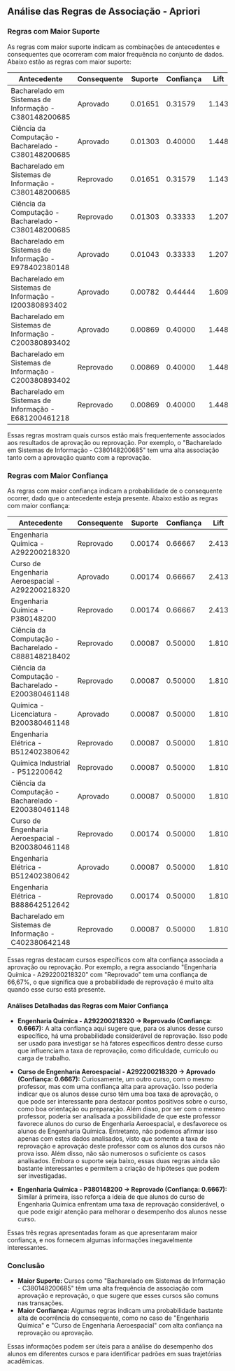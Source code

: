 ## Análise das Regras de Associação - Apriori

### Regras com Maior Suporte

As regras com maior suporte indicam as combinações de antecedentes e consequentes que ocorreram com maior frequência no conjunto de dados. Abaixo estão as regras com maior suporte:

| Antecedente                                             | Consequente  | Suporte | Confiança | Lift  |
|---------------------------------------------------------|--------------|---------|-----------|-------|
| Bacharelado em Sistemas de Informação - C380148200685    | Aprovado     | 0.01651 | 0.31579   | 1.143 |
| Ciência da Computação - Bacharelado - C380148200685     | Aprovado     | 0.01303 | 0.40000   | 1.448 |
| Bacharelado em Sistemas de Informação - C380148200685    | Reprovado    | 0.01651 | 0.31579   | 1.143 |
| Ciência da Computação - Bacharelado - C380148200685     | Reprovado    | 0.01303 | 0.33333   | 1.207 |
| Bacharelado em Sistemas de Informação - E978402380148    | Aprovado     | 0.01043 | 0.33333   | 1.207 |
| Bacharelado em Sistemas de Informação - I200380893402    | Aprovado     | 0.00782 | 0.44444   | 1.609 |
| Bacharelado em Sistemas de Informação - C200380893402    | Aprovado     | 0.00869 | 0.40000   | 1.448 |
| Bacharelado em Sistemas de Informação - C200380893402    | Reprovado    | 0.00869 | 0.40000   | 1.448 |
| Bacharelado em Sistemas de Informação - E681200461218    | Reprovado    | 0.00869 | 0.40000   | 1.448 |

Essas regras mostram quais cursos estão mais frequentemente associados aos resultados de aprovação ou reprovação. Por exemplo, o "Bacharelado em Sistemas de Informação - C380148200685" tem uma alta associação tanto com a aprovação quanto com a reprovação.

### Regras com Maior Confiança

As regras com maior confiança indicam a probabilidade de o consequente ocorrer, dado que o antecedente esteja presente. Abaixo estão as regras com maior confiança:

| Antecedente                                              | Consequente  | Suporte | Confiança | Lift  |
|----------------------------------------------------------|--------------|---------|-----------|-------|
| Engenharia Química - A292200218320                        | Reprovado    | 0.00174 | 0.66667   | 2.413 |
| Curso de Engenharia Aeroespacial - A292200218320          | Aprovado     | 0.00174 | 0.66667   | 2.413 |
| Engenharia Química - P380148200                           | Reprovado    | 0.00174 | 0.66667   | 2.413 |
| Ciência da Computação - Bacharelado - C888148218402       | Reprovado    | 0.00087 | 0.50000   | 1.810 |
| Ciência da Computação - Bacharelado - E200380461148       | Reprovado    | 0.00087 | 0.50000   | 1.810 |
| Química - Licenciatura - B200380461148                    | Aprovado     | 0.00087 | 0.50000   | 1.810 |
| Engenharia Elétrica - B512402380642                       | Reprovado    | 0.00087 | 0.50000   | 1.810 |
| Química Industrial - P512200642                           | Reprovado    | 0.00087 | 0.50000   | 1.810 |
| Ciência da Computação - Bacharelado - E200380461148       | Aprovado     | 0.00087 | 0.50000   | 1.810 |
| Curso de Engenharia Aeroespacial - B200380461148          | Reprovado    | 0.00174 | 0.50000   | 1.810 |
| Engenharia Elétrica - B512402380642                       | Aprovado     | 0.00087 | 0.50000   | 1.810 |
| Engenharia Elétrica - B888642512642                       | Reprovado    | 0.00174 | 0.50000   | 1.810 |
| Bacharelado em Sistemas de Informação - C402380642148     | Reprovado    | 0.00087 | 0.50000   | 1.810 |

Essas regras destacam cursos específicos com alta confiança associada a aprovação ou reprovação. Por exemplo, a regra associando "Engenharia Química - A292200218320" com "Reprovado" tem uma confiança de 66,67%, o que significa que a probabilidade de reprovação é muito alta quando esse curso está presente.

#### Análises Detalhadas das Regras com Maior Confiança

- **Engenharia Química - A292200218320 → Reprovado (Confiança: 0.6667):**
  A alta confiança aqui sugere que, para os alunos desse curso específico, há uma probabilidade considerável de reprovação. Isso pode ser usado para investigar se há fatores específicos dentro desse curso que influenciam a taxa de reprovação, como dificuldade, currículo ou carga de trabalho.

- **Curso de Engenharia Aeroespacial - A292200218320 → Aprovado (Confiança: 0.6667):**
  Curiosamente, um outro curso, com o mesmo professor, mas com uma confiança alta para aprovação. Isso poderia indicar que os alunos desse curso têm uma boa taxa de aprovação, o que pode ser interessante para destacar pontos positivos sobre o curso, como boa orientação ou preparação. Além disso, por ser com o mesmo professor, poderia ser analisada a possibilidade de que este professor favorece alunos do curso de Engenharia Aeroespacial, e desfavorece os alunos de Engenharia Química. Entretanto, não podemos afirmar isso apenas com estes dados analisados, visto que somente a taxa de reprovação e aprovação deste professor com os alunos dos cursos não prova isso. Além disso, não são numerosos o suficiente os casos analisados. Embora o suporte seja baixo, essas duas regras ainda são bastante interessantes e permitem a criação de hipóteses que podem ser investigadas.

- **Engenharia Química - P380148200 → Reprovado (Confiança: 0.6667):**
  Similar à primeira, isso reforça a ideia de que alunos do curso de Engenharia Química enfrentam uma taxa de reprovação considerável, o que pode exigir atenção para melhorar o desempenho dos alunos nesse curso.

Essas três regras apresentadas foram as que apresentaram maior confiança, e nos fornecem algumas informações inegavelmente interessantes.

### Conclusão

- **Maior Suporte:** Cursos como "Bacharelado em Sistemas de Informação - C380148200685" têm uma alta frequência de associação com aprovação e reprovação, o que sugere que esses cursos são comuns nas transações.
- **Maior Confiança:** Algumas regras indicam uma probabilidade bastante alta de ocorrência do consequente, como no caso de "Engenharia Química" e "Curso de Engenharia Aeroespacial" com alta confiança na reprovação ou aprovação.

Essas informações podem ser úteis para a análise do desempenho dos alunos em diferentes cursos e para identificar padrões em suas trajetórias acadêmicas.
